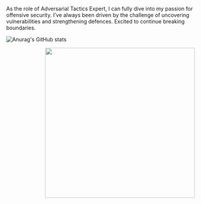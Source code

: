 As the role of Adversarial Tactics Expert, I can fully dive into my passion for offensive security. I’ve always been driven by the challenge of uncovering vulnerabilities and strengthening defences. Excited to continue breaking boundaries.

![Anurag's GitHub stats](https://github-readme-stats.vercel.app/api?username=ExtraVenger&show_icons=true&theme=dracula&hide=commits,prs,issues)

<img align='right' src="https://github-readme-stats.vercel.app/api?username=ExtraVenger&show_icons=true&theme=dracula&hide=commits,prs,issues" width="400"> 
